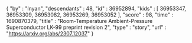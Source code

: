{
  "by" : "lnyan",
  "descendants" : 48,
  "id" : 36952894,
  "kids" : [ 36953347, 36953309, 36953082, 36953269, 36953052 ],
  "score" : 98,
  "time" : 1690870379,
  "title" : "Room-Temperature Ambient-Pressure Superconductor LK-99 preprint revision 2",
  "type" : "story",
  "url" : "https://arxiv.org/abs/2307.12037"
}
